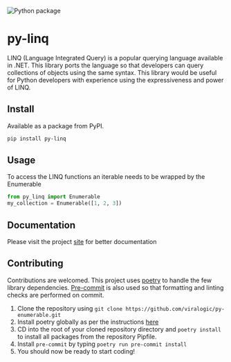 ![Python package](https://github.com/viralogic/py-enumerable/workflows/Python%20package/badge.svg)

# py-linq #

LINQ (Language Integrated Query) is a popular querying language available in .NET. This library ports the language so
that developers can query collections of objects using the same syntax. This library would be useful for Python developers
with experience using the expressiveness and power of LINQ.

## Install ##

Available as a package from PyPI.

```bash
pip install py-linq
```

## Usage

To access the LINQ functions an iterable needs to be wrapped by the Enumerable

```python
from py_linq import Enumerable
my_collection = Enumerable([1, 2, 3])
```

## Documentation ##

Please visit the project [site](https://viralogic.github.io/py-enumerable) for better documentation

## Contributing ##

Contributions are welcomed. This project uses [poetry](https://python-poetry.org/docs/) to handle the few library dependencies. [Pre-commit](https://pre-commit.com/) is also used so that formatting and linting checks are performed on commit.

1. Clone the repository using `git clone https://github.com/viralogic/py-enumerable.git`
2. Install poetry globally as per the instructions [here](https://python-poetry.org/docs/)
3. CD into the root of your cloned repository directory and `poetry install` to install all packages from the repository Pipfile.
4. Install `pre-commit` by typing `poetry run pre-commit install`
5. You should now be ready to start coding!



